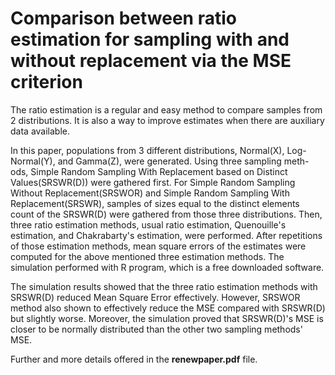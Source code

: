 # Comparison between ratio estimation for sampling with and without replacement via the MSE criterion

The ratio estimation is a regular and easy method to compare samples from 2 distributions. It is also a way to improve estimates when there are auxiliary
data available.

In this paper, populations from 3 different distributions, Normal(X), Log-Normal(Y), and Gamma(Z), were generated. Using three sampling meth-
ods, Simple Random Sampling With Replacement based on Distinct Values(SRSWR(D)) were gathered first. For Simple Random Sampling Without Replacement(SRSWOR) and Simple Random Sampling With Replacement(SRSWR), samples of sizes equal to the distinct elements count of the
SRSWR(D) were gathered from those three distributions. Then, three ratio estimation methods, usual ratio estimation, Quenouille's estimation, and
Chakrabarty's estimation, were performed. After repetitions of those estimation methods, mean square errors of the estimates were computed for the
above mentioned three estimation methods. The simulation performed with R program, which is a free downloaded software.

The simulation results showed that the three ratio estimation methods with SRSWR(D) reduced Mean Square Error effectively. However, SRSWOR
method also shown to effectively reduce the MSE compared with SRSWR(D) but slightly worse. Moreover, the simulation proved that SRSWR(D)'s MSE is
closer to be normally distributed than the other two sampling methods' MSE.

Further and more details offered in the **renewpaper.pdf** file.
